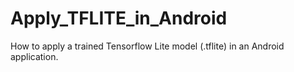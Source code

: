 # Apply_TFLITE_in_Android
How to apply a trained Tensorflow Lite model (.tflite) in an Android application.
